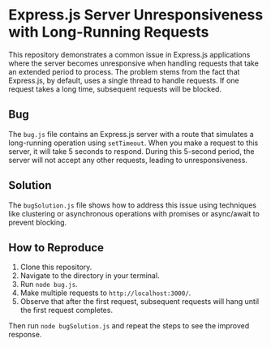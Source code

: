 # Express.js Server Unresponsiveness with Long-Running Requests

This repository demonstrates a common issue in Express.js applications where the server becomes unresponsive when handling requests that take an extended period to process.  The problem stems from the fact that Express.js, by default, uses a single thread to handle requests.  If one request takes a long time, subsequent requests will be blocked.

## Bug

The `bug.js` file contains an Express.js server with a route that simulates a long-running operation using `setTimeout`.  When you make a request to this server, it will take 5 seconds to respond.  During this 5-second period, the server will not accept any other requests, leading to unresponsiveness.

## Solution

The `bugSolution.js` file shows how to address this issue using techniques like clustering or asynchronous operations with promises or async/await to prevent blocking.

## How to Reproduce

1. Clone this repository.
2. Navigate to the directory in your terminal.
3. Run `node bug.js`.
4. Make multiple requests to `http://localhost:3000/`.
5. Observe that after the first request, subsequent requests will hang until the first request completes.

Then run `node bugSolution.js` and repeat the steps to see the improved response.
